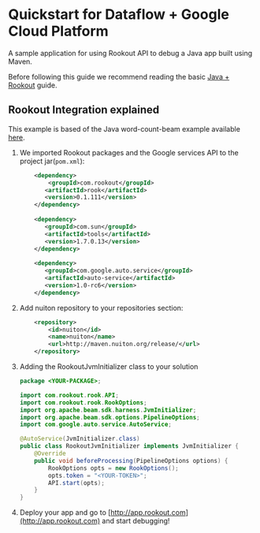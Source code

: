 # Quickstart for Dataflow + Google Cloud Platform

A sample application for using Rookout API to debug a Java app built using Maven.

Before following this guide we recommend reading the basic [Java + Rookout] guide.

## Rookout Integration explained

This example is based of the Java word-count-beam example available [here].

1. We imported Rookout packages and the Google services API to the project jar(`pom.xml`):
    ```xml
        <dependency>
            <groupId>com.rookout</groupId>
           <artifactId>rook</artifactId>
           <version>0.1.111</version>
        </dependency>
        
        <dependency>
           <groupId>com.sun</groupId>
           <artifactId>tools</artifactId>
           <version>1.7.0.13</version>
        </dependency>
        
        <dependency>
           <groupId>com.google.auto.service</groupId>
           <artifactId>auto-service</artifactId>
           <version>1.0-rc6</version>
        </dependency>
    ```
   
2. Add nuiton repository to your repositories section:
    ```xml
        <repository>
            <id>nuiton</id>
            <name>nuiton</name>
            <url>http://maven.nuiton.org/release/</url>
        </repository> 
   ```
3. Adding the RookoutJvmInitializer class to your solution
    ```java
    package <YOUR-PACKAGE>;
   
    import com.rookout.rook.API;
    import com.rookout.rook.RookOptions;
    import org.apache.beam.sdk.harness.JvmInitializer;
    import org.apache.beam.sdk.options.PipelineOptions;
    import com.google.auto.service.AutoService;
    
    @AutoService(JvmInitializer.class)
    public class RookoutJvmInitializer implements JvmInitializer {
        @Override
        public void beforeProcessing(PipelineOptions options) {
            RookOptions opts = new RookOptions();
            opts.token = "<YOUR-TOKEN>";
            API.start(opts);
        }
    }
    ```

4. Deploy your app and go to [http://app.rookout.com](http://app.rookout.com) and start debugging!

[Java + Rookout]: https://docs.rookout.com/docs/sdk-setup.html
[here]: https://beam.apache.org/get-started/wordcount-example/
[maven central]: https://mvnrepository.com/artifact/com.rookout/rook
